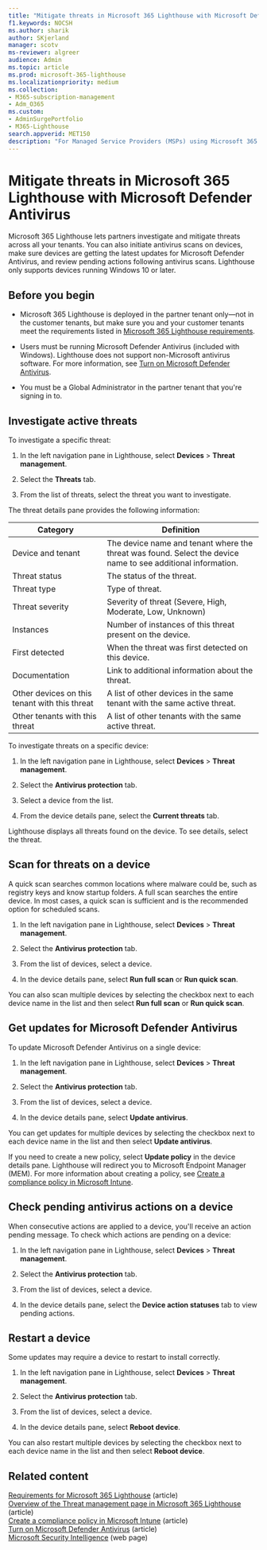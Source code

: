 ```yaml
---
title: "Mitigate threats in Microsoft 365 Lighthouse with Microsoft Defender Antivirus"
f1.keywords: NOCSH
ms.author: sharik
author: SKjerland
manager: scotv
ms-reviewer: algreer
audience: Admin
ms.topic: article
ms.prod: microsoft-365-lighthouse
ms.localizationpriority: medium
ms.collection:
- M365-subscription-management
- Adm_O365
ms.custom:
- AdminSurgePortfolio
- M365-Lighthouse
search.appverid: MET150
description: "For Managed Service Providers (MSPs) using Microsoft 365 Lighthouse, learn about the mitigate threats with Microsoft Defender Antivirus."
---
```


# Mitigate threats in Microsoft 365 Lighthouse with Microsoft Defender Antivirus

Microsoft 365 Lighthouse lets partners investigate and mitigate threats across all your tenants. You can also initiate antivirus scans on devices, make sure devices are getting the latest updates for Microsoft Defender Antivirus, and review pending actions following antivirus scans. Lighthouse only supports devices running Windows 10 or later.

## Before you begin

- Microsoft 365 Lighthouse is deployed in the partner tenant only—not in the customer tenants, but make sure you and your customer tenants meet the requirements listed in [Microsoft 365 Lighthouse requirements](m365-lighthouse-requirements.md).

- Users must be running Microsoft Defender Antivirus (included with Windows). Lighthouse does not support non-Microsoft antivirus software. For more information, see [Turn on Microsoft Defender Antivirus](/mem/intune/user-help/turn-on-defender-windows).

- You must be a Global Administrator in the partner tenant that you're signing in to.

## Investigate active threats

To investigate a specific threat:

1. In the left navigation pane in Lighthouse, select **Devices** > **Threat management**.

2. Select the **Threats** tab.

3. From the list of threats, select the threat you want to investigate.

The threat details pane provides the following information:

| Category                                      | Definition                                                                                                   |
|-----------------------------------------------|--------------------------------------------------------------------------------------------------------------|
| Device and tenant                             | The device name and tenant where the threat was found. Select the device name to see additional information. |
| Threat status                                 | The status of the threat.                                                                                    |
| Threat type                                   | Type of threat.                                                                                              |
| Threat severity                               | Severity of threat (Severe, High, Moderate, Low, Unknown)                                                    |
| Instances                                     | Number of instances of this threat present on the device.                                                    |
| First detected                                | When the threat was first detected on this device.                                                           |
| Documentation                                 | Link to additional information about the threat.                                                             |
| Other devices on this tenant with this threat | A list of other devices in the same tenant with the same active threat.                                      |
| Other tenants with this threat                | A list of other tenants with the same active threat.                                                         |

To investigate threats on a specific device:

1. In the left navigation pane in Lighthouse, select **Devices** > **Threat management**.

2. Select the **Antivirus protection** tab.

3. Select a device from the list.

4. From the device details pane, select the **Current threats** tab.

Lighthouse displays all threats found on the device. To see details, select the threat.

## Scan for threats on a device

A quick scan searches common locations where malware could be, such as registry keys and know startup folders. A full scan searches the entire device. In most cases, a quick scan is sufficient and is the recommended option for scheduled scans.

1. In the left navigation pane in Lighthouse, select **Devices** > **Threat management**.

2. Select the **Antivirus protection** tab.

3. From the list of devices, select a device.

4. In the device details pane, select **Run full scan** or **Run quick scan**.

You can also scan multiple devices by selecting the checkbox next to each device name in the list and then select **Run full scan** or **Run quick scan**.

## Get updates for Microsoft Defender Antivirus

To update Microsoft Defender Antivirus on a single device:

1. In the left navigation pane in Lighthouse, select **Devices** > **Threat management**.

2. Select the **Antivirus protection** tab.

3. From the list of devices, select a device.

4. In the device details pane, select **Update antivirus**.

You can get updates for multiple devices by selecting the checkbox next to each device name in the list and then select **Update antivirus**.

If you need to create a new policy, select **Update policy** in the device details pane. Lighthouse will redirect you to Microsoft Endpoint Manager (MEM). For more information about creating a policy, see [Create a compliance policy in Microsoft Intune](/mem/intune/protect/create-compliance-policy).

## Check pending antivirus actions on a device

When consecutive actions are applied to a device, you'll receive an action pending message. To check which actions are pending on a device:

1. In the left navigation pane in Lighthouse, select **Devices** > **Threat management**.

2. Select the **Antivirus protection** tab.

3. From the list of devices, select a device.

4. In the device details pane, select the **Device action statuses** tab to view pending actions.

## Restart a device

Some updates may require a device to restart to install correctly.

1. In the left navigation pane in Lighthouse, select **Devices** > **Threat management**.

2. Select the **Antivirus protection** tab.

3. From the list of devices, select a device.

4. In the device details pane, select **Reboot device**.

You can also restart multiple devices by selecting the checkbox next to each device name in the list and then select **Reboot device**.

## Related content

[Requirements for Microsoft 365 Lighthouse](m365-lighthouse-requirements.md) (article)\
[Overview of the Threat management page in Microsoft 365 Lighthouse](m365-lighthouse-threat-management-page-overview.md) (article)\
[Create a compliance policy in Microsoft Intune](/mem/intune/protect/create-compliance-policy) (article)\
[Turn on Microsoft Defender Antivirus](/mem/intune/user-help/turn-on-defender-windows) (article)\
[Microsoft Security Intelligence](https://www.microsoft.com/wdsi/threats) (web page)
